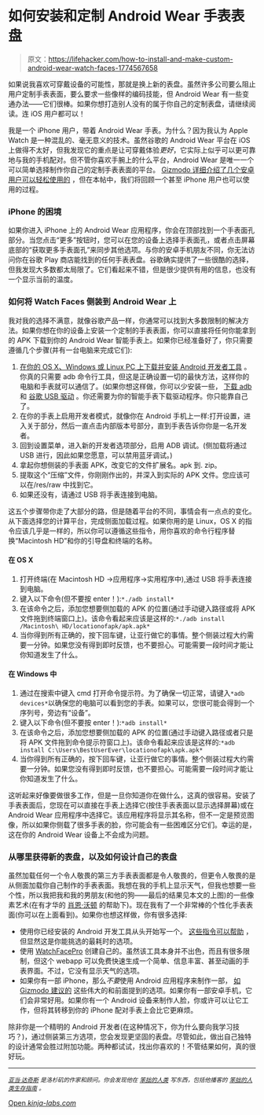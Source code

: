# 如何安装和定制 Android Wear 手表表盘

> 原文：<https://lifehacker.com/how-to-install-and-make-custom-android-wear-watch-faces-1774567658>

如果说我喜欢可穿戴设备的可能性，那就是换上新的表盘。虽然许多公司要么阻止用户定制手表表面，要么要求一些像样的编码技能，但 Android Wear 有一些变通办法——它们很棒。如果你想打造别人没有的属于你自己的定制表盘，请继续阅读。连 iOS 用户都可以！



我是一个 iPhone 用户，带着 Android Wear 手表。为什么？因为我认为 Apple Watch 是一种混乱的、毫无意义的技术。虽然谷歌的 Android Wear 平台在 iOS 上做得不太好，但我发现它的重点是让可穿戴体验*更好*，它实际上似乎可以更可靠地与我的手机配对。但不管你喜欢手腕上的什么平台，Android Wear 是唯一一个可以简单选择制作你自己的定制手表表面的平台。 [Gizmodo 详细介绍了几个安卓用户可以轻松使用的](http://gizmodo.com/design-your-own-android-wear-watch-faces-no-coding-req-1748087304) ，但在本帖中，我们将回顾一个甚至 iPhone 用户也可以使用的过程。

### iPhone 的困境

如果你进入 iPhone 上的 Android Wear 应用程序，你会在顶部找到一个手表面孔部分。当您点击“更多”按钮时，您可以在您的设备上选择手表面孔，或者点击屏幕底部的“获取更多手表面孔”来同步其他选项。与你的安卓手机朋友不同，你无法访问你在谷歌 Play 商店能找到的任何手表表盘。谷歌确实提供了一些很酷的选择，但我发现大多数都太局限了。它们看起来不错，但是很少提供有用的信息，也没有一个显示当前的温度。

### 如何将 Watch Faces 侧装到 Android Wear 上

我对我的选择不满意，就像谷歌产品一样，你通常可以找到大多数限制的解决方法。如果你想在你的设备上安装一个定制的手表表面，你可以直接将任何你能拿到的 APK 下载到你的 Android Wear 智能手表上。如果你已经准备好了，你只需要遵循几个步骤(并有一台电脑来完成它们):

1.  [在你的 OS X、Windows 或 Linux PC 上下载并安装 Android 开发者工具](http://developer.android.com/tools/help/adt.html) 。你真的只需要 adb 命令行工具，但这是正确设置一切的最快方法，这样你的电脑和手表就可以通信了。(如果你想这样做，你可以少安装一些， [下载 adb](https://drive.google.com/a/awkwardhuman.com/file/d/0B0MKgCbUM0itVVFWRC02Q0VBQnc/view?usp=sharing) 和 [谷歌 USB 驱动](http://developer.android.com/sdk/win-usb.html) 。你还需要为你的智能手表下载驱动程序。你只能靠自己了。
2.  在你的手表上启用开发者模式，就像你在 Android 手机上一样:打开设置，进入关于部分，然后一直点击内部版本号部分，直到手表告诉你你是一名开发者。
3.  回到设置菜单，进入新的开发者选项部分，启用 ADB 调试。(侧加载将通过 USB 进行，因此如果您愿意，可以禁用蓝牙调试。)
4.  拿起你想侧装的手表面 APK，改变它的文件扩展名。apk 到. zip。
5.  提取这个“压缩”文件，你刚刚作出的，并深入到实际的 APK 文件。您应该可以在/res/raw 中找到它。
6.  如果还没有，请通过 USB 将手表连接到电脑。

这五个步骤带你走了大部分的路，但是随着平台的不同，事情会有一点点的变化。从下面选择您的计算平台，完成侧面加载过程。如果你用的是 Linux，OS X 的指令应该几乎是一样的，所以你可以遵循这些指令，用你喜欢的命令行程序替换“Macintosh HD”和你的引导盘和终端的名称。

#### **在 OS X**

1.  打开终端(在 Macintosh HD →应用程序→实用程序中),通过 USB 将手表连接到电脑。
2.  键入以下命令(但不要按 enter！):`*./adb install*`
3.  在该命令之后，添加您想要侧加载的 APK 的位置(通过手动键入路径或将 APK 文件拖到终端窗口上)。该命令看起来应该是这样的:`*./adb install /Macintosh\ HD/locationofapk/apk.apk*`
4.  当你得到所有正确的，按下回车键，让亚行做它的事情。整个侧装过程大约需要一分钟。如果您没有得到即时反馈，也不要担心。可能需要一段时间才能让你知道发生了什么。

#### **在 Windows 中**

1.  通过在搜索中键入 cmd 打开命令提示符。为了确保一切正常，请键入`*adb devices*`以确保您的电脑可以看到您的手表。如果可以，您很可能会得到一个序列号，旁边有“设备”。
2.  键入以下命令(但不要按 enter！):`*adb install*`
3.  在该命令之后，添加您想要侧加载的 APK 的位置(通过手动键入路径或者只是将 APK 文件拖到命令提示符窗口上)。该命令看起来应该是这样的:`*adb install C:\Users\BestUserEver\locationofapk\apk.apk*`
4.  当你得到所有正确的，按下回车键，让亚行做它的事情。整个侧装过程大约需要一分钟。如果您没有得到即时反馈，也不要担心。可能需要一段时间才能让你知道发生了什么。

这听起来好像要做很多工作，但是一旦你知道你在做什么，这真的很容易。安装了手表表面后，您现在可以直接在手表上选择它(按住手表表面以显示选择屏幕)或在 Android Wear 应用程序中选择它。该应用程序将显示其名称，但不一定是预览图像，所以如果你侧载了很多手表的脸，你可能会有一些困难区分它们。幸运的是，这在你的 Android Wear 设备上不会成为问题。

### 从哪里获得新的表盘，以及如何设计自己的表盘

虽然加载任何一个令人敬畏的第三方手表表面都是令人敬畏的，但更令人敬畏的是从侧面加载你自己制作的手表表面。我想在我的手机上显示天气，但我也想要一些个性，所以我把我和我的男朋友(和他的狗——最后的结果见本文的上图)的一些像素艺术(在有才华的 [肖恩·沃顿](http://seanwarton.com/#/awkward-the-game/) 的帮助下)。现在我有了一个非常棒的个性化手表表面(你可以在上面看到)。如果你也想这样做，你有很多选择:

*   使用你已经安装的 Android 开发工具从头开始写一个。 [这些指令可以帮助](http://developer.android.com/training/wearables/watch-faces/index.html) ，但显然这是你能挑选的最耗时的选项。
*   使用 [WatchFacePro](http://www.watchfacepro.com/) 创建自己的。虽然该工具本身并不出色，而且有很多限制，但这个 webapp 可以免费快速生成一个简单、信息丰富、甚至动画的手表界面。不过，它没有显示天气的选项。
*   如果你有一部 iPhone，那么*不要*使用 Android 应用程序来制作一部， [如 Gizmodo 建议的](http://gizmodo.com/design-your-own-android-wear-watch-faces-no-coding-req-1748087304) 这些伟大的和前面提到的选项。如果你有一部安卓手机，它们会非常好用。如果你有一个 Android 设备来制作人脸，你或许可以让它工作，但将其转移到你的 iPhone 配对手表上会比它更麻烦。

除非你是一个精明的 Android 开发者(在这种情况下，你为什么要向我学习技巧？)，通过侧装第三方选项，您会发现更坚固的表盘。尽管如此，做出自己独特的设计通常会胜过附加功能。两种都试试，找出你喜欢的！不管结果如何，真的很好玩。

* * *

[<small>*亚当·达奇斯*</small>](http://adamdachis.com/) <small>*是洛杉矶的作家和顾问。你会发现他在*</small> [<small>*笨拙的人类*</small>](http://awkwardhuman.com/) <small>*写东西，包括他播客的*</small> [<small>*笨拙的人类生存指南*</small>](http://5by5.tv/awkward) <small>*。*</small>

[Open *kinja-labs.com*](http://kinja-labs.com/related-widget/?posts=1638552352,1632388855,1727727262&title=Get%20Busy%20With%20Android%20Wear%3A)